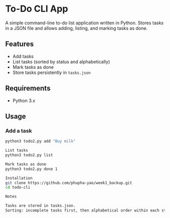 # To-Do CLI App

A simple command-line to-do list application written in Python. Stores tasks in a JSON file and allows adding, listing, and marking tasks as done.

## Features
- Add tasks
- List tasks (sorted by status and alphabetically)
- Mark tasks as done
- Store tasks persistently in `tasks.json`

## Requirements
- Python 3.x

## Usage

### Add a task
```bash
python3 todo2.py add "Buy milk"

List tasks
python3 todo2.py list

Mark tasks as done
python3 todo2.py done 1

Installation
git clone https://github.com/phupha-yao/week1_backup.git
cd todo-cli

Notes

Tasks are stored in tasks.json.
Sorting: incomplete tasks first, then alphabetical order within each status.
